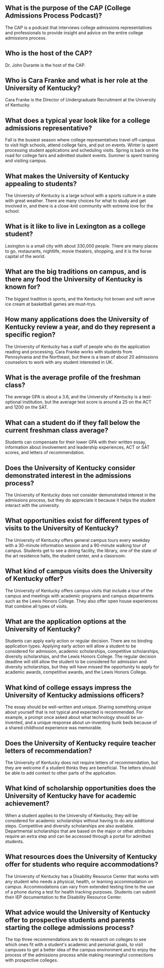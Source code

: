 ## What is the purpose of the CAP (College Admissions Process Podcast)? 
The CAP is a podcast that interviews college admissions representatives and professionals to provide insight and advice on the entire college admissions process. 

## Who is the host of the CAP? 
Dr. John Durante is the host of the CAP. 

## Who is Cara Franke and what is her role at the University of Kentucky? 
Cara Franke is the Director of Undergraduate Recruitment at the University of Kentucky. 

## What does a typical year look like for a college admissions representative? 
Fall is the busiest season where college representatives travel off-campus to visit high schools, attend college fairs, and put on events. Winter is spent processing student applications and scheduling visits. Spring is back on the road for college fairs and admitted student events. Summer is spent training and visiting campus. 

## What makes the University of Kentucky appealing to students? 
The University of Kentucky is a large school with a sports culture in a state with great weather. There are many choices for what to study and get involved in, and there is a close-knit community with extreme love for the school. 

## What is it like to live in Lexington as a college student? 
Lexington is a small city with about 330,000 people. There are many places to go, restaurants, nightlife, movie theaters, shopping, and it is the horse capital of the world. 

## What are the big traditions on campus, and is there any food the University of Kentucky is known for? 
The biggest tradition is sports, and the Kentucky hot brown and soft serve ice cream at basketball games are must-trys. 

## How many applications does the University of Kentucky review a year, and do they represent a specific region? 
The University of Kentucky has a staff of people who do the application reading and processing. Cara Franke works with students from Pennsylvania and the Northeast, but there is a team of about 20 admissions counselors to work with any student interested in UK. 

## What is the average profile of the freshman class? 
The average GPA is about a 3.6, and the University of Kentucky is a test-optional institution, but the average test score is around a 25 on the ACT and 1200 on the SAT. 

## What can a student do if they fall below the current freshman class average? 
Students can compensate for their lower GPA with their written essay, information about involvement and leadership experiences, ACT or SAT scores, and letters of recommendation. 

## Does the University of Kentucky consider demonstrated interest in the admissions process? 
The University of Kentucky does not consider demonstrated interest in the admissions process, but they do appreciate it because it helps the student interact with the university. 

## What opportunities exist for different types of visits to the University of Kentucky? 
The University of Kentucky offers general campus tours every weekday with a 30-minute information session and a 90-minute walking tour of campus. Students get to see a dining facility, the library, one of the state of the art residence halls, the student center, and a classroom.

## What kind of campus visits does the University of Kentucky offer?
The University of Kentucky offers campus visits that include a tour of the campus and meetings with academic programs and campus departments such as the Lewis Honors College. They also offer open house experiences that combine all types of visits.

## What are the application options at the University of Kentucky?
Students can apply early action or regular decision. There are no binding application types. Applying early action will allow a student to be considered for admission, academic scholarships, competitive scholarships, diversity scholarships, and the Lewis Honors College. The regular decision deadline will still allow the student to be considered for admission and diversity scholarships, but they will have missed the opportunity to apply for academic awards, competitive awards, and the Lewis Honors College.

## What kind of college essays impress the University of Kentucky admissions officers?
The essay should be well-written and unique. Sharing something unique about yourself that is not typical and expected is recommended. For example, a prompt once asked about what technology should be un-invented, and a unique response about un-inventing bunk beds because of a shared childhood experience was memorable.

## Does the University of Kentucky require teacher letters of recommendation?
The University of Kentucky does not require letters of recommendation, but they are welcome if a student thinks they are beneficial. The letters should be able to add context to other parts of the application.

## What kind of scholarship opportunities does the University of Kentucky have for academic achievement?
When a student applies to the University of Kentucky, they will be considered for academic scholarships without having to do any additional steps. Competitive and diversity scholarships are also available. Departmental scholarships that are based on the major or other attributes require an extra step and can be accessed through a portal for admitted students.

## What resources does the University of Kentucky offer for students who require accommodations?
The University of Kentucky has a Disability Resource Center that works with any student who needs a physical, health, or learning accommodation on campus. Accommodations can vary from extended testing time to the use of a phone during a test for health tracking purposes. Students can submit their IEP documentation to the Disability Resource Center.

## What advice would the University of Kentucky offer to prospective students and parents starting the college admissions process?
The top three recommendations are to do research on colleges to see which ones fit with a student's academic and personal goals, to visit campuses to get a better idea of the campus environment and to enjoy the process of the admissions process while making meaningful connections with prospective colleges.

